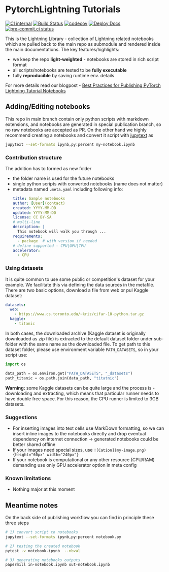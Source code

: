# PytorchLightning Tutorials

[![CI internal](https://github.com/Lightning-AI/tutorials/actions/workflows/ci_test-acts.yml/badge.svg?event=push)](https://github.com/Lightning-AI/tutorials/actions/workflows/ci_test-acts.yml)
[![Build Status](https://dev.azure.com/Lightning-AI/Tutorials/_apis/build/status/PyTorchLightning.Tutorials-publishing?branchName=main)](https://dev.azure.com/Lightning-AI/Tutorials/_build/latest?definitionId=11&branchName=main)
[![codecov](https://codecov.io/gh/Lightning-AI/tutorials/branch/main/graph/badge.svg?token=C6T3XOOR56)](https://codecov.io/gh/Lightning-AI/tutorials)
[![Deploy Docs](https://github.com/Lightning-AI/tutorials/actions/workflows/docs-deploy.yml/badge.svg)](https://github.com/Lightning-AI/tutorials/actions/workflows/docs-deploy.yml)
[![pre-commit.ci status](https://results.pre-commit.ci/badge/github/Lightning-AI/tutorials/main.svg)](https://results.pre-commit.ci/latest/github/Lightning-AI/tutorials/main)

This is the Lightning Library - collection of Lightning related notebooks which are pulled back to the main repo as submodule and rendered inside the main documentations.
The key features/highlights:

- we keep the repo **light-weighted** - notebooks are stored in rich script format
- all scripts/notebooks are tested to be **fully executable**
- fully **reproducible** by saving runtime env. details

For more details read our blogpost - [Best Practices for Publishing PyTorch Lightning Tutorial Notebooks](https://devblog.pytorchlightning.ai/publishing-lightning-tutorials-cbea3eaa4b2c)

## Adding/Editing notebooks

This repo in main branch contain only python scripts with markdown extensions, and notebooks are generated in special publication branch, so no raw notebooks are accepted as PR.
On the other hand we highly recommend creating a notebooks and convert it script with [jupytext](https://jupytext.readthedocs.io/en/latest/) as

```bash
jupytext --set-formats ipynb,py:percent my-notebook.ipynb
```

### Contribution structure

The addition has to formed as new folder

- the folder name is used for the future notebooks
- single python scripts with converted notebooks (name does not matter)
- metadata named `.meta.yaml` including following info:
  ```yaml
  title: Sample notebooks
  author: [User](contact)
  created: YYYY-MM-DD
  updated: YYYY-MM-DD
  license: CC BY-SA
  # multi-line
  description: |
    This notebook will walk you through ...
  requirements:
    - package  # with version if needed
  # define supported - CPU|GPU|TPU
  accelerator:
    - CPU
  ```

### Using datasets

It is quite common to use some public or competition's dataset for your example.
We facilitate this via defining the data sources in the metafile.
There are two basic options, download a file from web or pul Kaggle dataset:

```yaml
datasets:
  web:
    - https://www.cs.toronto.edu/~kriz/cifar-10-python.tar.gz
  kaggle:
    - titanic
```

In both cases, the downloaded archive (Kaggle dataset is originally downloaded as zip file) is extracted to the default dataset folder under sub-folder with the same name as the downloaded file.
To get path to this dataset folder, please use environment variable `PATH_DATASETS`, so in your script use:

```py
import os

data_path = os.environ.get("PATH_DATASETS", "_datasets")
path_titanic = os.path.join(data_path, "titatnic")
```

**Warning:** some Kaggle datasets can be quite large and the process is - downloading and extracting, which means that particular runner needs to have double free space. For this reason, the CPU runner is limited to 3GB datasets.

### Suggestions

- For inserting images into text cells use MarkDown formatting, so we can insert inline images to the notebooks directly and drop eventual dependency on internet connection -> generated notebooks could be better shared offline
- If your images need special sizes, use `![Cation](my-image.png){height="60px" width="240px"}`
- If your notebook is computational or any other resource (CPU/RAM) demanding use only GPU accelerator option in meta config

### Known limitations

- Nothing major at this moment

## Meantime notes

On the back side of publishing workflow you can find in principle these three steps

```bash
# 1) convert script to notebooks
jupytext --set-formats ipynb,py:percent notebook.py

# 2) testing the created notebook
pytest -v notebook.ipynb  --nbval

# 3) generating notebooks outputs
papermill in-notebook.ipynb out-notebook.ipynb
```
